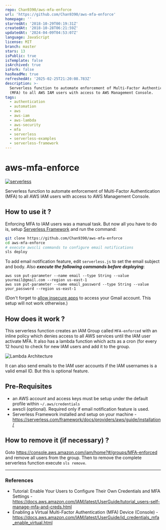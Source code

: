 ```yaml
---
repo: Chan9390/aws-mfa-enforce
url: 'https://github.com/Chan9390/aws-mfa-enforce'
homepage: ''
starredAt: '2018-10-29T00:19:31Z'
createdAt: '2018-10-28T06:21:59Z'
updatedAt: '2024-04-09T04:53:07Z'
language: JavaScript
license: MIT
branch: master
stars: 13
isPublic: true
isTemplate: false
isArchived: true
isFork: false
hasReadMe: true
refreshedAt: '2025-02-25T21:20:08.783Z'
description: >-
  Serverless function to automate enforcement of Multi-Factor Authentication
  (MFA) to all AWS IAM users with access to AWS Management Console.
tags:
  - authentication
  - automation
  - aws
  - aws-iam
  - aws-lambda
  - aws-security
  - mfa
  - serverless
  - serverless-examples
  - serverless-framework
---
```


# aws-mfa-enforce

[![serverless](http://public.serverless.com/badges/v3.svg)](http://www.serverless.com)

Serverless function to automate enforcement of Multi-Factor Authentication (MFA) to all AWS IAM users with access to AWS Management Console.

## How to use it ?

Enforcing MFA to IAM users was a manual task. But now all you have to do is, setup [Serverless Framework](https://serverless.com) and run the command:

```bash
git clone https://github.com/Chan9390/aws-mfa-enforce
cd aws-mfa-enforce
# execute awscli commands to configure email notifications
sls deploy
```

To add email notification feature, edit `serverless.js` to set the email subject and body. Also ***execute the following commands before deploying***:

```
aws ssm put-parameter --name email --type String --value yourmail@gmail.com --region us-east-1
aws ssm put-parameter --name email_password --type String --value your_password --region us-east-1
```

(Don't forget to [allow insecure apps](https://myaccount.google.com/lesssecureapps) to access your Gmail account. This setup will not work otherwise.)

## How does it work ?

This serverless function creates an IAM Group called `MFA-enforced` with an inline policy which denies access to all AWS services until the IAM user activate MFA. It also has a lambda function which acts as a cron (for every 12 hours) to check for new IAM users and add it to the group.

![Lambda Architecture](.github/Architecture.png)

It can also send emails to the IAM user accounts if the IAM usernames is a valid email ID. But this is optional feature.

## Pre-Requisites

- an AWS account and access keys must be setup under the default profile within `~/.aws/credentials`
- awscli (optional). Required only if email notification feature is used.
- Serverless Framework installed and setup on your machine - https://serverless.com/framework/docs/providers/aws/guide/installation/

## How to remove it (if necessary) ?

Goto https://console.aws.amazon.com/iam/home?#/groups/MFA-enforced and remove all users from the group. Then to remove the complete serverless function execute `sls remove`.

----

### References

- Tutorial: Enable Your Users to Configure Their Own Credentials and MFA Settings - https://docs.aws.amazon.com/IAM/latest/UserGuide/tutorial_users-self-manage-mfa-and-creds.html
- Enabling a Virtual Multi-Factor Authentication (MFA) Device (Console) - https://docs.aws.amazon.com/IAM/latest/UserGuide/id_credentials_mfa_enable_virtual.html
